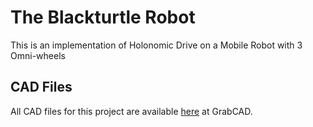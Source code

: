 # The Blackturtle Robot
This is an implementation of Holonomic Drive on a Mobile Robot with 3 Omni-wheels

## CAD Files
All CAD files for this project are available [here](https://grabcad.com/library/blackturtle-robot-1) at GrabCAD.
